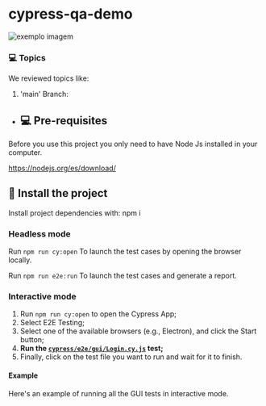 # cypress-qa-demo

<img src="https://media-exp1.licdn.com/dms/image/C4E0BAQF1dg2KtKFdPg/company-logo_200_200/0/1626295436859?e=2159024400&v=beta&t=Ib_T9PXXQxkHRKnj3Oe65EKuR6EAh01IgAA6IGvU0FY" alt="exemplo imagem">


### 💻 Topics

We reviewed topics like:
1. 'main' Branch:
 
- ## 💻 Pre-requisites

Before you use this project you only need to have Node Js installed in your computer.

https://nodejs.org/es/download/

## 🚀 Install the project

Install project dependencies with: npm i

### Headless mode

Run `npm run cy:open` To launch the test cases by opening the browser locally.

Run `npm run e2e:run` To launch the test cases and generate a report.

### Interactive mode

1. Run `npm run cy:open` to open the Cypress App;
2. Select E2E Testing;
3. Select one of the available browsers (e.g., Electron), and click the Start button;
4. **Run the [`cypress/e2e/gui/Login.cy.js`](./cypress/e2e/Login.cy.js) test;**
5. Finally, click on the test file you want to run and wait for it to finish.

#### Example

Here's an example of running all the GUI tests in interactive mode.

